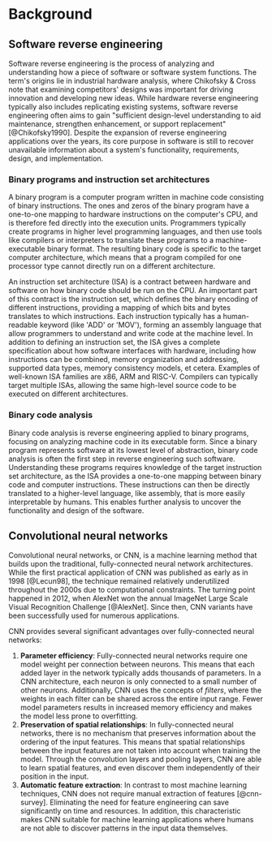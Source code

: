 # Background

## Software reverse engineering

Software reverse engineering is the process of analyzing and understanding how a piece of software or software system functions. The term's origins lie in industrial hardware analysis, where Chikofsky & Cross note that examining competitors' designs was important for driving innovation and developing new ideas. While hardware reverse engineering typically also includes replicating existing systems, software reverse engineering often aims to gain "sufficient design-level understanding to aid maintenance, strengthen enhancement, or support replacement" [@Chikofsky1990]. Despite the expansion of reverse engineering applications over the years, its core purpose in software is still to recover unavailable information about a system's functionality, requirements, design, and implementation.

### Binary programs and instruction set architectures

A binary program is a computer program written in machine code consisting of binary instructions. The ones and zeros of the binary program have a one-to-one mapping to hardware instructions on the computer's CPU, and is therefore fed directly into the execution units. Programmers typically create programs in higher level programming languages, and then use tools like compilers or interpreters to translate these programs to a machine-executable binary format. The resulting binary code is specific to the target computer architecture, which means that a program compiled for one processor type cannot directly run on a different architecture.

An instruction set architecture (ISA) is a contract between hardware and software on how binary code should be run on the CPU. An important part of this contract is the instruction set, which defines the binary encoding of different instructions, providing a mapping of which bits and bytes translates to which instructions. Each instruction typically has a human-readable keyword (like 'ADD' or 'MOV'), forming an assembly language that allow programmers to understand and write code at the machine level. In addition to defining an instruction set, the ISA gives a complete specification about how software interfaces with hardware, including how instructions can be combined, memory organization and addressing, supported data types, memory consistency models, et cetera. Examples of well-known ISA families are x86, ARM and RISC-V. Compilers can typically target multiple ISAs, allowing the same high-level source code to be executed on different architectures.

### Binary code analysis

Binary code analysis is reverse engineering applied to binary programs, focusing on analyzing machine code in its executable form. Since a binary program represents software at its lowest level of abstraction, binary code analysis is often the first step in reverse engineering such software. Understanding these programs requires knowledge of the target instruction set architecture, as the ISA provides a one-to-one mapping between binary code and computer instructions. These instructions can then be directly translated to a higher-level language, like assembly, that is more easily interpretable by humans. This enables further analysis to uncover the functionality and design of the software.

## Convolutional neural networks

Convolutional neural networks, or CNN, is a machine learning method that builds upon the traditional, fully-connected neural network architectures. While the first practical application of CNN was published as early as in 1998 [@Lecun98], the technique remained relatively underutilized throughout the 2000s due to computational constraints. The turning point happened in 2012, when AlexNet won the annual ImageNet Large Scale Visual Recognition Challenge [@AlexNet]. Since then, CNN variants have been successfully used for numerous applications.

CNN provides several significant advantages over fully-connected neural networks:

1. **Parameter efficiency**: Fully-connected neural networks require one model weight per connection between neurons. This means that each added layer in the network typically adds thousands of parameters. In a CNN architecture, each neuron is only connected to a small number of other neurons. Additionally, CNN uses the concepts of _filters_, where the weights in each filter can be shared across the entire input range. Fewer model parameters results in increased memory efficiency and makes the model less prone to overfitting.
2. **Preservation of spatial relationships**: In fully-connected neural networks, there is no mechanism that preserves information about the ordering of the input features. This means that spatial relationships between the input features are not taken into account when training the model. Through the convolution layers and pooling layers, CNN are able to learn spatial features, and even discover them independently of their position in the input.
3. **Automatic feature extraction**: In contrast to most machine learning techniques, CNN does not require manual extraction of features [@cnn-survey]. Eliminating the need for feature engineering can save significantly on time and resources. In addition, this characteristic makes CNN suitable for machine learning applications where humans are not able to discover patterns in the input data themselves.
